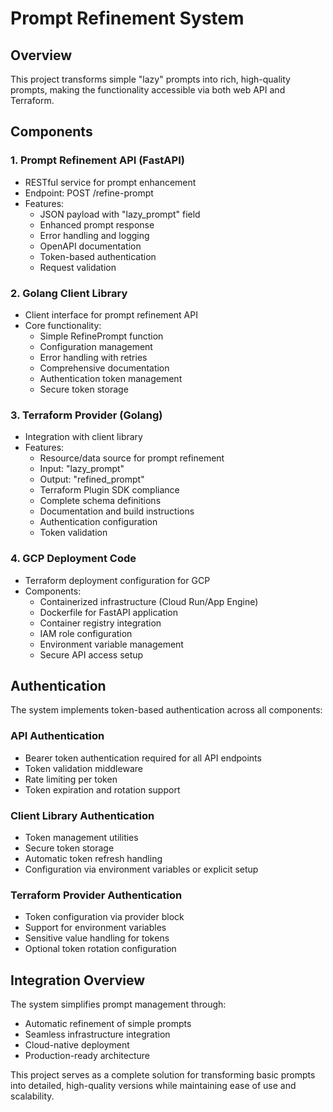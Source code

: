 # Prompt Refinement System

## Overview
This project transforms simple "lazy" prompts into rich, high-quality prompts, making the functionality accessible via both web API and Terraform.

## Components

### 1. Prompt Refinement API (FastAPI)
- RESTful service for prompt enhancement
- Endpoint: POST /refine-prompt
- Features:
  - JSON payload with "lazy_prompt" field
  - Enhanced prompt response
  - Error handling and logging
  - OpenAPI documentation
  - Token-based authentication
  - Request validation

### 2. Golang Client Library
- Client interface for prompt refinement API
- Core functionality:
  - Simple RefinePrompt function
  - Configuration management
  - Error handling with retries
  - Comprehensive documentation
  - Authentication token management
  - Secure token storage

### 3. Terraform Provider (Golang)
- Integration with client library
- Features:
  - Resource/data source for prompt refinement
  - Input: "lazy_prompt"
  - Output: "refined_prompt"
  - Terraform Plugin SDK compliance
  - Complete schema definitions
  - Documentation and build instructions
  - Authentication configuration
  - Token validation

### 4. GCP Deployment Code
- Terraform deployment configuration for GCP
- Components:
  - Containerized infrastructure (Cloud Run/App Engine)
  - Dockerfile for FastAPI application
  - Container registry integration
  - IAM role configuration
  - Environment variable management
  - Secure API access setup

## Authentication
The system implements token-based authentication across all components:

### API Authentication
- Bearer token authentication required for all API endpoints
- Token validation middleware
- Rate limiting per token
- Token expiration and rotation support

### Client Library Authentication
- Token management utilities
- Secure token storage
- Automatic token refresh handling
- Configuration via environment variables or explicit setup

### Terraform Provider Authentication
- Token configuration via provider block
- Support for environment variables
- Sensitive value handling for tokens
- Optional token rotation configuration

## Integration Overview
The system simplifies prompt management through:
- Automatic refinement of simple prompts
- Seamless infrastructure integration
- Cloud-native deployment
- Production-ready architecture

This project serves as a complete solution for transforming basic prompts into detailed, high-quality versions while maintaining ease of use and scalability.